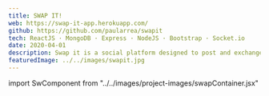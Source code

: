 ```yaml
---
title: SWAP IT!
web: https://swap-it-app.herokuapp.com/
github: https://github.com/paularrea/swapit
tech: ReactJS · MongoDB · Express · NodeJS · Bootstrap · Socket.io
date: 2020-04-01
description: Swap it is a social platform designed to post and exchange handmade products.
featuredImage: ../../images/swapit.jpg
---
```


import SwComponent from "../../images/project-images/swapContainer.jsx"

<SwComponent/>
